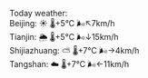 Today weather:  
Beijing: ☀️ 🌡️+5°C 🌬️↖7km/h  
Tianjin: 🌦 🌡️+5°C 🌬️↓15km/h  
Shijiazhuang: ⛅️  🌡️+7°C 🌬️→4km/h  
Tangshan: ☁️ 🌡️+7°C 🌬️←11km/h  
